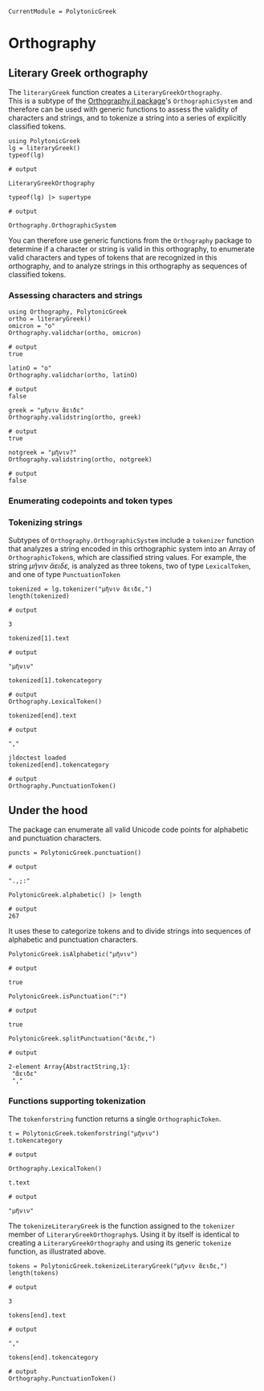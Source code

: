 ```@meta
CurrentModule = PolytonicGreek
```

# Orthography

## Literary Greek orthography

The `literaryGreek` function creates a `LiteraryGreekOrthography`.  
This is a subtype of the [Orthography.jl package](https://github.com/hcmid/Orthography.jl)'s `OrthographicSystem` and therefore can be used with generic functions to assess the validity of characters and strings, and to tokenize a string into a series of explicitly classified tokens.


```jldoctest loaded
using PolytonicGreek
lg = literaryGreek()
typeof(lg)

# output

LiteraryGreekOrthography
```

```jldoctest loaded
typeof(lg) |> supertype

# output

Orthography.OrthographicSystem
```

You can therefore use generic functions from the `Orthography` package to determine if a character or string is valid in this orthography, to enumerate valid characters and types of tokens that are recognized in this orthography, and to analyze strings in this orthography as sequences of classified tokens.



### Assessing characters and strings


```jldoctest ortho
using Orthography, PolytonicGreek
ortho = literaryGreek()
omicron = "ο"
Orthography.validchar(ortho, omicron)

# output
true
```

```jldoctest ortho
latinO = "o"
Orthography.validchar(ortho, latinO)

# output
false
```


```jldoctest ortho
greek = "μῆνιν ἄειδε"
Orthography.validstring(ortho, greek)

# output
true
```

```jldoctest ortho
notgreek = "μῆνιν?"
Orthography.validstring(ortho, notgreek)

# output
false
```

### Enumerating codepoints and token types



### Tokenizing strings

Subtypes of `Orthography.OrthographicSystem` include a `tokenizer` function that analyzes a string encoded in this orthographic system into an Array of `OrthographicToken`s, which are classified string values.  For example, the string *μῆνιν ἄειδε,* is analyzed as three tokens, two of type `LexicalToken`, and one of type `PunctuationToken`

```jldoctest loaded
tokenized = lg.tokenizer("μῆνιν ἄειδε,")
length(tokenized)

# output

3
```

```jldoctest loaded
tokenized[1].text

# output

"μῆνιν"
```

```jldoctest loaded
tokenized[1].tokencategory

# output
Orthography.LexicalToken()
```


```jldoctest loaded
tokenized[end].text

# output

","
```


```
jldoctest loaded
tokenized[end].tokencategory

# output
Orthography.PunctuationToken()
```


## Under the hood

The package can enumerate all valid Unicode code points for alphabetic and punctuation characters.

```jldoctest loaded
puncts = PolytonicGreek.punctuation()

# output

".,;:"
```

```jldoctest loaded
PolytonicGreek.alphabetic() |> length

# output
267
```

It uses these to categorize tokens and to divide strings into  sequences of alphabetic and punctuation characters.

```jldoctest loaded
PolytonicGreek.isAlphabetic("μῆνιν")

# output

true
```

```jldoctest loaded
PolytonicGreek.isPunctuation(":")

# output

true
```


```jldoctest loaded
PolytonicGreek.splitPunctuation("ἄειδε,")

# output

2-element Array{AbstractString,1}:
 "ἄειδε"
 ","
```


### Functions supporting tokenization


The `tokenforstring` function returns a single `OrthographicToken`.


```jldoctest loaded
t = PolytonicGreek.tokenforstring("μῆνιν")
t.tokencategory

# output

Orthography.LexicalToken()
```

```jldoctest loaded
t.text

# output

"μῆνιν"
```


The `tokenizeLiteraryGreek` is the function assigned to the `tokenizer` member of `LiteraryGreekOrthography`s.  Using it by itself is identical to creating a `LiteraryGreekOrthography` and using its generic `tokenize` function, as illustrated above.

```jldoctest loaded
tokens = PolytonicGreek.tokenizeLiteraryGreek("μῆνιν ἄειδε,")
length(tokens)

# output

3
``` 

```jldoctest loaded
tokens[end].text

# output

","
```

```jldoctest loaded
tokens[end].tokencategory

# output
Orthography.PunctuationToken()
```
